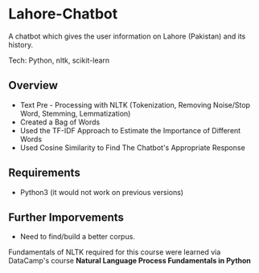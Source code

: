 # Lahore-Chatbot
A chatbot which gives the user information on Lahore (Pakistan) and its history.

Tech: Python, nltk, scikit-learn

## Overview 

- Text Pre - Processing with NLTK (Tokenization, Removing Noise/Stop Word, Stemming, Lemmatization)
- Created a Bag of Words
- Used the TF-IDF Approach to Estimate the Importance of Different Words
- Used Cosine Similarity to Find The Chatbot's Appropriate Response

## Requirements

- Python3 (it would not work on previous versions)

## Further Imporvements

- Need to find/build a better corpus.

Fundamentals of NLTK required for this course were learned via DataCamp's course **Natural Language Process Fundamentals in Python**



